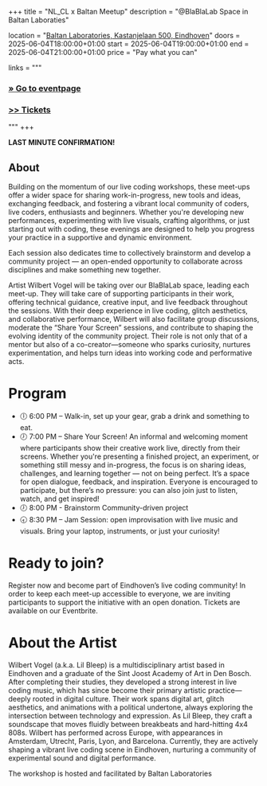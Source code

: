 +++
title       = "NL_CL x Baltan Meetup"
description = "@BlaBlaLab Space in Baltan Laboraties"

location    = "[Baltan Laboratories, Kastanjelaan 500, Eindhoven](https://www.openstreetmap.org/node/4089879990)"
doors       = 2025-06-04T18:00:00+01:00
start       = 2025-06-04T19:00:00+01:00
end         = 2025-06-04T21:00:00+01:00
price       = "Pay what you can"

links = """
  ### [» Go to eventpage](https://www.baltanlaboratories.org/events/live-coding-meet-ups-in-eindhoven)
  ### [>> Tickets](https://www.eventbrite.co.uk/e/live-coding-meet-ups-in-eindhoven-tickets-1377151068919?aff=oddtdtcreator)
"""
+++

**LAST MINUTE CONFIRMATION!**

## About

Building on the momentum of our live coding workshops, these meet-ups offer a wider space for sharing work-in-progress, new tools and ideas, exchanging feedback, and fostering a vibrant local community of coders, live coders, enthusiasts and beginners. Whether you're developing new performances, experimenting with live visuals, crafting algorithms, or just starting out with coding, these evenings are designed to help you progress your practice in a supportive and dynamic environment.
 
Each session also dedicates time to collectively brainstorm and develop a community project — an open-ended opportunity to collaborate across disciplines and make something new together.

Artist Wilbert Vogel will be taking over our BlaBlaLab space, leading each meet-up. They will take care of supporting participants in their work, offering technical guidance, creative input, and live feedback throughout the sessions. With their deep experience in live coding, glitch aesthetics, and collaborative performance, Wilbert will also facilitate group discussions, moderate the “Share Your Screen” sessions, and contribute to shaping the evolving identity of the community project. Their role is not only that of a mentor but also of a co-creator—someone who sparks curiosity, nurtures experimentation, and helps turn ideas into working code and performative acts.

# Program

- 🕕 6:00 PM – Walk-in, set up your gear, grab a drink and something to eat.
- 🕖 7:00 PM – Share Your Screen! An informal and welcoming moment where participants show their creative work live, directly from their screens. Whether you're presenting a finished project, an experiment, or something still messy and in-progress, the focus is on sharing ideas, challenges, and learning together — not on being perfect. It’s a space for open dialogue, feedback, and inspiration. Everyone is encouraged to participate, but there’s no pressure: you can also join just to listen, watch, and get inspired!
- 🕖 8:00 PM - Brainstorm Community-driven project
- 🕣 8:30 PM – Jam Session: open improvisation with live music and visuals. Bring your laptop, instruments, or just your curiosity!

# Ready to join?
Register now and become part of Eindhoven’s live coding community! In order to keep each meet-up accessible to everyone, we are inviting participants to support the initiative with an open donation. Tickets are available on our Eventbrite.

# About the Artist
Wilbert Vogel (a.k.a. Lil Bleep) is a multidisciplinary artist based in Eindhoven and a graduate of the Sint Joost Academy of Art in Den Bosch. After completing their studies, they developed a strong interest in live coding music, which has since become their primary artistic practice—deeply rooted in digital culture. Their work spans digital art, glitch aesthetics, and animations with a political undertone, always exploring the intersection between technology and expression. As Lil Bleep, they craft a soundscape that moves fluidly between breakbeats and hard-hitting 4x4 808s. Wilbert has performed across Europe, with appearances in Amsterdam, Utrecht, Paris, Lyon, and Barcelona. Currently, they are actively shaping a vibrant live coding scene in Eindhoven, nurturing a community of experimental sound and digital performance.

The workshop is hosted and facilitated by Baltan Laboratories